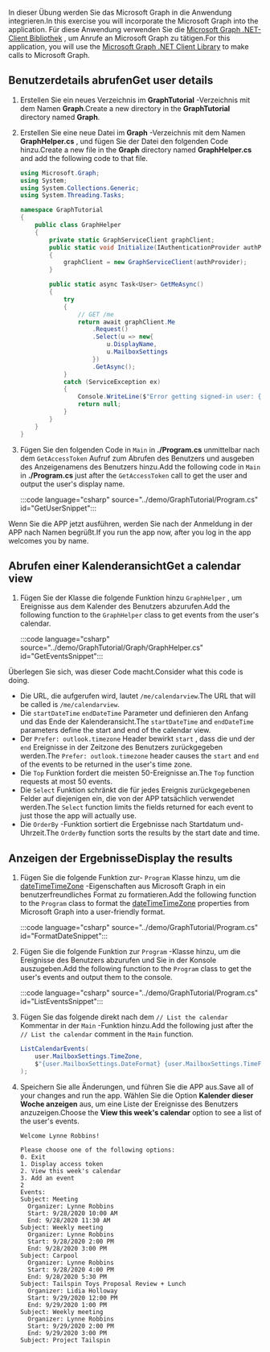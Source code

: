 <!-- markdownlint-disable MD002 MD041 -->

<span data-ttu-id="398cd-101">In dieser Übung werden Sie das Microsoft Graph in die Anwendung integrieren.</span><span class="sxs-lookup"><span data-stu-id="398cd-101">In this exercise you will incorporate the Microsoft Graph into the application.</span></span> <span data-ttu-id="398cd-102">Für diese Anwendung verwenden Sie die [Microsoft Graph .NET-Client Bibliothek](https://github.com/microsoftgraph/msgraph-sdk-dotnet) , um Anrufe an Microsoft Graph zu tätigen.</span><span class="sxs-lookup"><span data-stu-id="398cd-102">For this application, you will use the [Microsoft Graph .NET Client Library](https://github.com/microsoftgraph/msgraph-sdk-dotnet) to make calls to Microsoft Graph.</span></span>

## <a name="get-user-details"></a><span data-ttu-id="398cd-103">Benutzerdetails abrufen</span><span class="sxs-lookup"><span data-stu-id="398cd-103">Get user details</span></span>

1. <span data-ttu-id="398cd-104">Erstellen Sie ein neues Verzeichnis im **GraphTutorial** -Verzeichnis mit dem Namen **Graph**.</span><span class="sxs-lookup"><span data-stu-id="398cd-104">Create a new directory in the **GraphTutorial** directory named **Graph**.</span></span>
1. <span data-ttu-id="398cd-105">Erstellen Sie eine neue Datei im **Graph** -Verzeichnis mit dem Namen **GraphHelper.cs** , und fügen Sie der Datei den folgenden Code hinzu.</span><span class="sxs-lookup"><span data-stu-id="398cd-105">Create a new file in the **Graph** directory named **GraphHelper.cs** and add the following code to that file.</span></span>

    ```csharp
    using Microsoft.Graph;
    using System;
    using System.Collections.Generic;
    using System.Threading.Tasks;

    namespace GraphTutorial
    {
        public class GraphHelper
        {
            private static GraphServiceClient graphClient;
            public static void Initialize(IAuthenticationProvider authProvider)
            {
                graphClient = new GraphServiceClient(authProvider);
            }

            public static async Task<User> GetMeAsync()
            {
                try
                {
                    // GET /me
                    return await graphClient.Me
                        .Request()
                        .Select(u => new{
                            u.DisplayName,
                            u.MailboxSettings
                        })
                        .GetAsync();
                }
                catch (ServiceException ex)
                {
                    Console.WriteLine($"Error getting signed-in user: {ex.Message}");
                    return null;
                }
            }
        }
    }
    ```

1. <span data-ttu-id="398cd-106">Fügen Sie den folgenden Code in `Main` in **./Program.cs** unmittelbar nach dem `GetAccessToken` Aufruf zum Abrufen des Benutzers und ausgeben des Anzeigenamens des Benutzers hinzu.</span><span class="sxs-lookup"><span data-stu-id="398cd-106">Add the following code in `Main` in **./Program.cs** just after the `GetAccessToken` call to get the user and output the user's display name.</span></span>

    :::code language="csharp" source="../demo/GraphTutorial/Program.cs" id="GetUserSnippet":::

<span data-ttu-id="398cd-107">Wenn Sie die APP jetzt ausführen, werden Sie nach der Anmeldung in der APP nach Namen begrüßt.</span><span class="sxs-lookup"><span data-stu-id="398cd-107">If you run the app now, after you log in the app welcomes you by name.</span></span>

## <a name="get-a-calendar-view"></a><span data-ttu-id="398cd-108">Abrufen einer Kalenderansicht</span><span class="sxs-lookup"><span data-stu-id="398cd-108">Get a calendar view</span></span>

1. <span data-ttu-id="398cd-109">Fügen Sie der Klasse die folgende Funktion hinzu `GraphHelper` , um Ereignisse aus dem Kalender des Benutzers abzurufen.</span><span class="sxs-lookup"><span data-stu-id="398cd-109">Add the following function to the `GraphHelper` class to get events from the user's calendar.</span></span>

    :::code language="csharp" source="../demo/GraphTutorial/Graph/GraphHelper.cs" id="GetEventsSnippet":::

<span data-ttu-id="398cd-110">Überlegen Sie sich, was dieser Code macht.</span><span class="sxs-lookup"><span data-stu-id="398cd-110">Consider what this code is doing.</span></span>

- <span data-ttu-id="398cd-111">Die URL, die aufgerufen wird, lautet `/me/calendarview`.</span><span class="sxs-lookup"><span data-stu-id="398cd-111">The URL that will be called is `/me/calendarview`.</span></span>
- <span data-ttu-id="398cd-112">Die `startDateTime` `endDateTime` Parameter und definieren den Anfang und das Ende der Kalenderansicht.</span><span class="sxs-lookup"><span data-stu-id="398cd-112">The `startDateTime` and `endDateTime` parameters define the start and end of the calendar view.</span></span>
- <span data-ttu-id="398cd-113">Der `Prefer: outlook.timezone` Header bewirkt `start` , dass die und der `end` Ereignisse in der Zeitzone des Benutzers zurückgegeben werden.</span><span class="sxs-lookup"><span data-stu-id="398cd-113">The `Prefer: outlook.timezone` header causes the `start` and `end` of the events to be returned in the user's time zone.</span></span>
- <span data-ttu-id="398cd-114">Die `Top` Funktion fordert die meisten 50-Ereignisse an.</span><span class="sxs-lookup"><span data-stu-id="398cd-114">The `Top` function requests at most 50 events.</span></span>
- <span data-ttu-id="398cd-115">Die `Select` Funktion schränkt die für jedes Ereignis zurückgegebenen Felder auf diejenigen ein, die von der APP tatsächlich verwendet werden.</span><span class="sxs-lookup"><span data-stu-id="398cd-115">The `Select` function limits the fields returned for each event to just those the app will actually use.</span></span>
- <span data-ttu-id="398cd-116">Die `OrderBy` -Funktion sortiert die Ergebnisse nach Startdatum und-Uhrzeit.</span><span class="sxs-lookup"><span data-stu-id="398cd-116">The `OrderBy` function sorts the results by the start date and time.</span></span>

## <a name="display-the-results"></a><span data-ttu-id="398cd-117">Anzeigen der Ergebnisse</span><span class="sxs-lookup"><span data-stu-id="398cd-117">Display the results</span></span>

1. <span data-ttu-id="398cd-118">Fügen Sie die folgende Funktion zur- `Program` Klasse hinzu, um die [dateTimeTimeZone](/graph/api/resources/datetimetimezone?view=graph-rest-1.0) -Eigenschaften aus Microsoft Graph in ein benutzerfreundliches Format zu formatieren.</span><span class="sxs-lookup"><span data-stu-id="398cd-118">Add the following function to the `Program` class to format the [dateTimeTimeZone](/graph/api/resources/datetimetimezone?view=graph-rest-1.0) properties from Microsoft Graph into a user-friendly format.</span></span>

    :::code language="csharp" source="../demo/GraphTutorial/Program.cs" id="FormatDateSnippet":::

1. <span data-ttu-id="398cd-119">Fügen Sie die folgende Funktion zur `Program` -Klasse hinzu, um die Ereignisse des Benutzers abzurufen und Sie in der Konsole auszugeben.</span><span class="sxs-lookup"><span data-stu-id="398cd-119">Add the following function to the `Program` class to get the user's events and output them to the console.</span></span>

    :::code language="csharp" source="../demo/GraphTutorial/Program.cs" id="ListEventsSnippet":::

1. <span data-ttu-id="398cd-120">Fügen Sie das folgende direkt nach dem `// List the calendar` Kommentar in der `Main` -Funktion hinzu.</span><span class="sxs-lookup"><span data-stu-id="398cd-120">Add the following just after the `// List the calendar` comment in the `Main` function.</span></span>

    ```csharp
    ListCalendarEvents(
        user.MailboxSettings.TimeZone,
        $"{user.MailboxSettings.DateFormat} {user.MailboxSettings.TimeFormat}"
    );
    ```

1. <span data-ttu-id="398cd-121">Speichern Sie alle Änderungen, und führen Sie die APP aus.</span><span class="sxs-lookup"><span data-stu-id="398cd-121">Save all of your changes and run the app.</span></span> <span data-ttu-id="398cd-122">Wählen Sie die Option **Kalender dieser Woche anzeigen** aus, um eine Liste der Ereignisse des Benutzers anzuzeigen.</span><span class="sxs-lookup"><span data-stu-id="398cd-122">Choose the **View this week's calendar** option to see a list of the user's events.</span></span>

    ```Shell
    Welcome Lynne Robbins!

    Please choose one of the following options:
    0. Exit
    1. Display access token
    2. View this week's calendar
    3. Add an event
    2
    Events:
    Subject: Meeting
      Organizer: Lynne Robbins
      Start: 9/28/2020 10:00 AM
      End: 9/28/2020 11:30 AM
    Subject: Weekly meeting
      Organizer: Lynne Robbins
      Start: 9/28/2020 2:00 PM
      End: 9/28/2020 3:00 PM
    Subject: Carpool
      Organizer: Lynne Robbins
      Start: 9/28/2020 4:00 PM
      End: 9/28/2020 5:30 PM
    Subject: Tailspin Toys Proposal Review + Lunch
      Organizer: Lidia Holloway
      Start: 9/29/2020 12:00 PM
      End: 9/29/2020 1:00 PM
    Subject: Weekly meeting
      Organizer: Lynne Robbins
      Start: 9/29/2020 2:00 PM
      End: 9/29/2020 3:00 PM
    Subject: Project Tailspin
    ```
